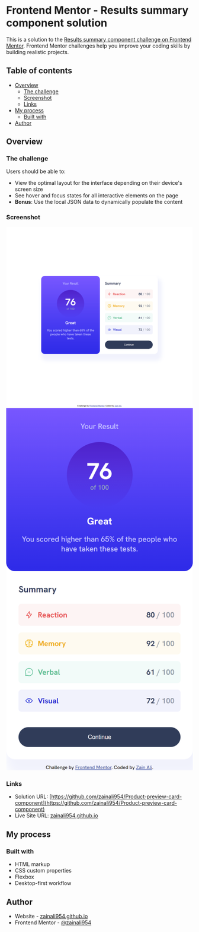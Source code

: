 # Frontend Mentor - Results summary component solution

This is a solution to the [Results summary component challenge on Frontend Mentor](https://www.frontendmentor.io/challenges/results-summary-component-CE_K6s0maV). Frontend Mentor challenges help you improve your coding skills by building realistic projects. 

## Table of contents

- [Overview](#overview)
  - [The challenge](#the-challenge)
  - [Screenshot](#screenshot)
  - [Links](#links)
- [My process](#my-process)
  - [Built with](#built-with)
- [Author](#author)


## Overview

### The challenge

Users should be able to:

- View the optimal layout for the interface depending on their device's screen size
- See hover and focus states for all interactive elements on the page
- **Bonus**: Use the local JSON data to dynamically populate the content

### Screenshot

![](./screenshots/img-1.png)
![](./screenshots/img.png)



### Links

- Solution URL: [https://github.com/zainali954/Product-preview-card-component](https://github.com/zainali954/Product-preview-card-component)
- Live Site URL: [zainali954.github.io](https://zainali954.github.io/Product-preview-card-component/)

## My process

### Built with

- HTML markup
- CSS custom properties
- Flexbox
- Desktop-first workflow

## Author

- Website - [zainali954.github.io](https://zainali954.github.io/Product-preview-card-component/)
- Frontend Mentor - [@zainali954](https://www.frontendmentor.io/profile/zainali954)


